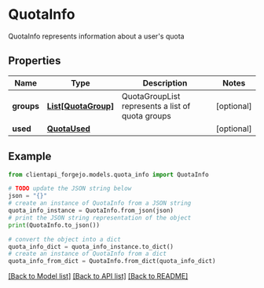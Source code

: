 # QuotaInfo

QuotaInfo represents information about a user's quota

## Properties

Name | Type | Description | Notes
------------ | ------------- | ------------- | -------------
**groups** | [**List[QuotaGroup]**](QuotaGroup.md) | QuotaGroupList represents a list of quota groups | [optional] 
**used** | [**QuotaUsed**](QuotaUsed.md) |  | [optional] 

## Example

```python
from clientapi_forgejo.models.quota_info import QuotaInfo

# TODO update the JSON string below
json = "{}"
# create an instance of QuotaInfo from a JSON string
quota_info_instance = QuotaInfo.from_json(json)
# print the JSON string representation of the object
print(QuotaInfo.to_json())

# convert the object into a dict
quota_info_dict = quota_info_instance.to_dict()
# create an instance of QuotaInfo from a dict
quota_info_from_dict = QuotaInfo.from_dict(quota_info_dict)
```
[[Back to Model list]](../README.md#documentation-for-models) [[Back to API list]](../README.md#documentation-for-api-endpoints) [[Back to README]](../README.md)


